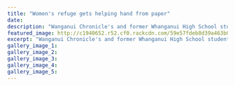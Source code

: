 ```yaml
---
title: "Women's refuge gets helping hand from paper"
date: 
description: "Wanganui Chronicle's and former Whanganui High School student Christina Forsyth (left) hands over a cheque to Women's Refuge Whanganui chairwoman Paula Wade."
featured_image: http://c1940652.r52.cf0.rackcdn.com/59e57fdeb8d39a463b0003aa/Christina-Forsyth-best-photo-ex-chron-8-July-2017.jpg
excerpt: "Wanganui Chronicle's and former Whanganui High School student Christina Forsyth (left) hands over a cheque to Women's Refuge Whanganui chairwoman Paula Wade."
gallery_image_1: 
gallery_image_2: 
gallery_image_3: 
gallery_image_4: 
gallery_image_5: 
---
```

